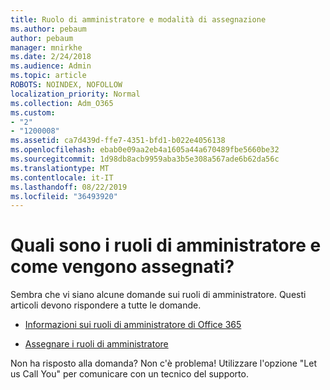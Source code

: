 ```yaml
---
title: Ruolo di amministratore e modalità di assegnazione
ms.author: pebaum
author: pebaum
manager: mnirkhe
ms.date: 2/24/2018
ms.audience: Admin
ms.topic: article
ROBOTS: NOINDEX, NOFOLLOW
localization_priority: Normal
ms.collection: Adm_O365
ms.custom:
- "2"
- "1200008"
ms.assetid: ca7d439d-ffe7-4351-bfd1-b022e4056138
ms.openlocfilehash: ebab0e09aa2eb4a1605a44a670489fbe5660be32
ms.sourcegitcommit: 1d98db8acb9959aba3b5e308a567ade6b62da56c
ms.translationtype: MT
ms.contentlocale: it-IT
ms.lasthandoff: 08/22/2019
ms.locfileid: "36493920"
---
```

# <a name="what-are-admin-roles-and-how-do-you-assign-them"></a>Quali sono i ruoli di amministratore e come vengono assegnati?

Sembra che vi siano alcune domande sui ruoli di amministratore. Questi articoli devono rispondere a tutte le domande.
  
- [Informazioni sui ruoli di amministratore di Office 365](https://support.office.com/article/About-Office-365-admin-roles-da585eea-f576-4f55-a1e0-87090b6aaa9d.aspx)

- [Assegnare i ruoli di amministratore](https://support.office.com/article/assign-eac4d046-1afd-4f1a-85fc-8219c79e1504.aspx)

Non ha risposto alla domanda? Non c'è problema! Utilizzare l'opzione "Let us Call You" per comunicare con un tecnico del supporto.
  
